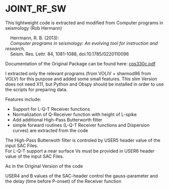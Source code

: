 
JOINT_RF_SW
===========

This lightweight code is extracted and modified from Computer programs in seismology (Rob Hermann) 

&nbsp;&nbsp;&nbsp; Herrmann, R. B. (2013):  
&nbsp;&nbsp;&nbsp; *Computer programs in seismology: An evolving tool for instruction and research,*    
&nbsp;&nbsp;&nbsp; Seism. Res. Lettr. 84, 1081-1088, doi:10.1785/0220110096

Documentation of the Original Package can be found here: <span style="color: blue;">[cps330c.pdf](http://www.eas.slu.edu/eqc/eqc_cps/CPS/CPS330/cps330c.pdf)
</span>

I extracted only the relevant programs (from VOLIV + shwmod96 from VOLV) for this purpose and added some small features.
This slim Version does not need X11, but Python and Obspy should be installed in order to use the scripts for preparing data.

Features include:

* Support for L-Q-T Receiver functions
* Normalization of Q-Receiver function with height of L-spike
* Add additional High-Pass Butterworth filter
* simple forward routines (L-Q-T Receiver functions and Dispersion curves) are extracted from the code

The High-Pass Butterwoth filter is controled by USER5 header value of the input SAC Files. <br>
For L-Q-T support a near surface Vs must be provided in USER6 header value of the input SAC Files.

As in the Original Version of the code

USER4 and B values of the SAC-header control the gauss-parameter and the delay (time before P-onset) of the Receiver function





